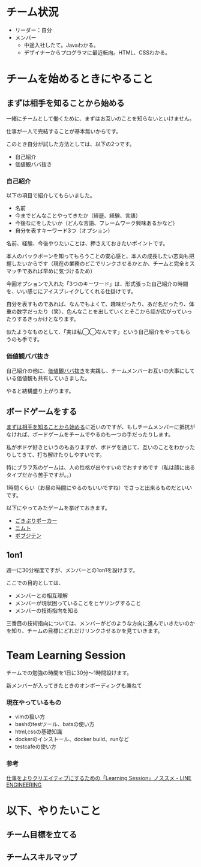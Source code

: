 # チーム状況

- リーダー：自分
- メンバー
    - 中途入社したて。Javaわかる。
    - デザイナーからプログラマに最近転向。HTML、CSSわかる。

# チームを始めるときにやること

## まずは相手を知ることから始める

一緒にチームとして働くために、まずはお互いのことを知らないといけません。

仕事が一人で完結することが基本無いからです。

このとき自分が試した方法としては、以下の2つです。

- 自己紹介
- 価値観ババ抜き

### 自己紹介

以下の項目で紹介してもらいました。

- 名前
- 今までどんなことやってきたか（経歴、経験、言語）
- 今後なにをしたいか（どんな言語、フレームワーク興味あるかなど）
- 自分を表すキーワード3つ（オプション）

名前、経験、今後やりたいことは、押さえておきたいポイントです。

本人のバックボーンを知ってもらうことの安心感と、本人の成長したい志向も把握したいからです（現在の業務のどこでリンクさせるかとか、チームと完全ミスマッチであれば早めに気づけるため）

今回オプションで入れた「3つのキーワード」は、形式張った自己紹介の時間を、いい感じにアイスブレイクしてくれる仕掛けです。

自分を表すものであれば、なんでもよくて、趣味だったり、あだ名だったり、体重の数字だったり（笑）、色んなことを出していくとそこから話が広がっていったりするきっかけとなります。

似たようなものとして、「実は私◯◯なんです」という自己紹介をやってもらうのも手です。
### 価値観ババ抜き


自己紹介の他に、[価値観ババ抜き](http://myvaluecard.com/?page_id=22)を実践し、チームメンバーお互いの大事にしている価値観も共有していきました。


やると結構盛り上がります。

## ボードゲームをする

[まずは相手を知ることから始める](#まずは相手を知ることから始める)に近いのですが、もしチームメンバーに抵抗がなければ、ボードゲームをチームでやるのも一つの手だったりします。

私がボドゲ好きというのもありますが、ボドゲを通じて、互いのことをわかったりしてきて、打ち解けたりしやすいです。

特にブラフ系のゲームは、人の性格が出やすいのでおすすめです（私は顔に出るタイプだから苦手ですが。。）

1時間くらい（お昼の時間にやるのもいいですね）でさっと出来るものだといいです。

以下にやってみたゲームを挙げておきます。


- [ごきぶりポーカー](http://www.mobius-games.co.jp/DreiMagier/KakerLakenPoker.htm)
- [ニムト](http://www.mobius-games.co.jp/Amigo/6nimmt.htm)
- [ボブジテン](http://gamemarket.jp/game/%E3%83%9C%E3%83%96%E3%82%B8%E3%83%86%E3%83%B3/)


## 1on1

週一に30分程度ですが、メンバーとの1on1を設けます。

ここでの目的としては、

- メンバーとの相互理解
- メンバーが現状困っていることをヒヤリングすること
- メンバーの技術指向を知る

三番目の技術指向については、メンバーがどのような方向に進んでいきたいのかを知り、チームの目標にどれだけリンクさせるかを見ていきます。

# Team Learning Session

チームでの勉強の時間を1日に30分〜1時間設けます。

新メンバーが入ってきたときのオンボーディングも兼ねて


### 現在やっているもの

- vimの扱い方
- bashのtestツール、batsの使い方
- html,cssの基礎知識
- dockerのインストール、docker build、runなど
- testcafeの使い方

### 参考
[仕事をよりクリエイティブにするための「Learning Session」ノススメ \- LINE ENGINEERING](https://engineering.linecorp.com/ja/blog/recommend-learning-session/)


# 以下、やりたいこと

## チーム目標を立てる

## チームスキルマップ


